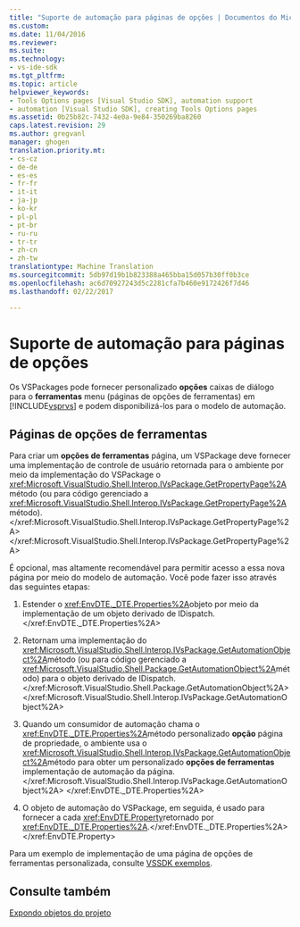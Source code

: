 ```yaml
---
title: "Suporte de automação para páginas de opções | Documentos do Microsoft"
ms.custom: 
ms.date: 11/04/2016
ms.reviewer: 
ms.suite: 
ms.technology:
- vs-ide-sdk
ms.tgt_pltfrm: 
ms.topic: article
helpviewer_keywords:
- Tools Options pages [Visual Studio SDK], automation support
- automation [Visual Studio SDK], creating Tools Options pages
ms.assetid: 0b25b82c-7432-4e0a-9e84-350269ba8260
caps.latest.revision: 29
ms.author: gregvanl
manager: ghogen
translation.priority.mt:
- cs-cz
- de-de
- es-es
- fr-fr
- it-it
- ja-jp
- ko-kr
- pl-pl
- pt-br
- ru-ru
- tr-tr
- zh-cn
- zh-tw
translationtype: Machine Translation
ms.sourcegitcommit: 5db97d19b1b823388a465bba15d057b30ff0b3ce
ms.openlocfilehash: ac6d70927243d5c2281cfa7b460e9172426f7d46
ms.lasthandoff: 02/22/2017

---
```

# <a name="automation-support-for-options-pages"></a>Suporte de automação para páginas de opções
Os VSPackages pode fornecer personalizado **opções** caixas de diálogo para o **ferramentas** menu (páginas de opções de ferramentas) em [!INCLUDE[vsprvs](../../code-quality/includes/vsprvs_md.md)] e podem disponibilizá-los para o modelo de automação.  
  
## <a name="tools-options-pages"></a>Páginas de opções de ferramentas  
 Para criar um **opções de ferramentas** página, um VSPackage deve fornecer uma implementação de controle de usuário retornada para o ambiente por meio da implementação do VSPackage o <xref:Microsoft.VisualStudio.Shell.Interop.IVsPackage.GetPropertyPage%2A>método (ou para código gerenciado a <xref:Microsoft.VisualStudio.Shell.Interop.IVsPackage.GetPropertyPage%2A>método).</xref:Microsoft.VisualStudio.Shell.Interop.IVsPackage.GetPropertyPage%2A> </xref:Microsoft.VisualStudio.Shell.Interop.IVsPackage.GetPropertyPage%2A>  
  
 É opcional, mas altamente recomendável para permitir acesso a essa nova página por meio do modelo de automação. Você pode fazer isso através das seguintes etapas:  
  
1.  Estender o <xref:EnvDTE._DTE.Properties%2A>objeto por meio da implementação de um objeto derivado de IDispatch.</xref:EnvDTE._DTE.Properties%2A>  
  
2.  Retornam uma implementação do <xref:Microsoft.VisualStudio.Shell.Interop.IVsPackage.GetAutomationObject%2A>método (ou para código gerenciado a <xref:Microsoft.VisualStudio.Shell.Package.GetAutomationObject%2A>método) para o objeto derivado de IDispatch.</xref:Microsoft.VisualStudio.Shell.Package.GetAutomationObject%2A> </xref:Microsoft.VisualStudio.Shell.Interop.IVsPackage.GetAutomationObject%2A>  
  
3.  Quando um consumidor de automação chama o <xref:EnvDTE._DTE.Properties%2A>método personalizado **opção** página de propriedade, o ambiente usa o <xref:Microsoft.VisualStudio.Shell.Interop.IVsPackage.GetAutomationObject%2A>método para obter um personalizado **opções de ferramentas** implementação de automação da página.</xref:Microsoft.VisualStudio.Shell.Interop.IVsPackage.GetAutomationObject%2A> </xref:EnvDTE._DTE.Properties%2A>  
  
4.  O objeto de automação do VSPackage, em seguida, é usado para fornecer a cada <xref:EnvDTE.Property>retornado por <xref:EnvDTE._DTE.Properties%2A>.</xref:EnvDTE._DTE.Properties%2A> </xref:EnvDTE.Property>  
  
 Para um exemplo de implementação de uma página de opções de ferramentas personalizada, consulte [VSSDK exemplos](../../misc/vssdk-samples.md).  
  
## <a name="see-also"></a>Consulte também  
 [Expondo objetos do projeto](../../extensibility/internals/exposing-project-objects.md)
